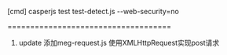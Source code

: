 [cmd]
	casperjs test test-detect.js --web-security=no

====================================
1. update
	添加meg-request.js
	使用XMLHttpRequest实现post请求